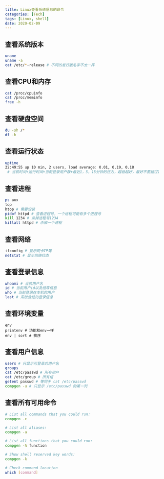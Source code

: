 ```yaml
---
title: Linux查看系统信息的命令
categories: [Tech]
tags: [Linux, shell]
date: 2020-02-09
---
```

## 查看系统版本

```sh
uname
uname -a
cat /etc/*-release # 不同的发行版名字不太一样
```

## 查看CPU和内存

```sh
cat /proc/cpuinfo
cat /proc/meminfo
free -h
```

## 查看硬盘空间

```sh
du -sh /*
df -h
```

## 查看运行状态

```sh
uptime
22:49:55 up 10 min, 2 users, load average: 0.01, 0.19, 0.18
 # 当前时间+运行时间+当前登录用户数+最近1，5，15分钟的压力，越低越好，最好不要超过1
```

## 查看进程

```sh
ps aux
top
htop # 需要安装
pidof httpd # 查看进程号，一个进程可能有多个进程号
kill 1234 # 杀掉进程号1234
killall httpd # 杀掉一个进程
```

## 查看网络

```sh
ifconfig # 显示网卡IP等
netstat # 显示网络状态
```

## 查看登录信息

```sh
whoami # 当前用户名
id # 当前用户id以及组等信息
who # 当前登录在本机的用户
last # 系统曾经的登录信息
```

## 查看环境变量

```
env
printenv # 功能和env一样
env | sort # 排序
```

## 查看用户信息

```sh
users # 只显示可登录的用户名
groups
cat /etc/passwd # 所有用户
cat /etc/group # 所有组
getent passwd # 等同于 cat /etc/passwd
compgen -u # 只显示 /etc/passwd 的第一列
```

## 查看所有可用命令

```sh
# List all commands that you could run:
compgen -c

# List all aliases:
compgen -a

# List all functions that you could run:
compgen -A function

# Show shell reserved key words:
compgen -k

# Check command location
which [command]
```


